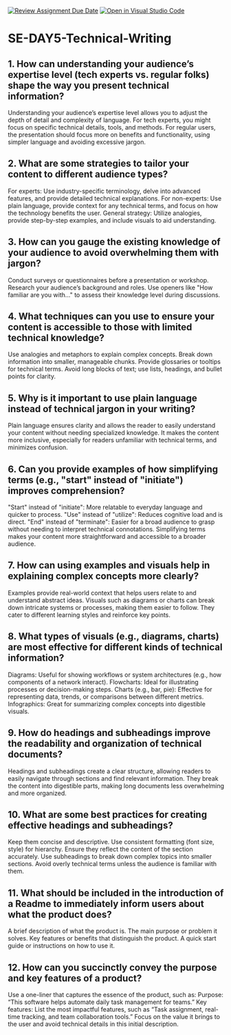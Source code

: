 [![Review Assignment Due Date](https://classroom.github.com/assets/deadline-readme-button-22041afd0340ce965d47ae6ef1cefeee28c7c493a6346c4f15d667ab976d596c.svg)](https://classroom.github.com/a/zsAR-pyY)
[![Open in Visual Studio Code](https://classroom.github.com/assets/open-in-vscode-2e0aaae1b6195c2367325f4f02e2d04e9abb55f0b24a779b69b11b9e10269abc.svg)](https://classroom.github.com/online_ide?assignment_repo_id=15992876&assignment_repo_type=AssignmentRepo)
# SE-DAY5-Technical-Writing
## 1. How can understanding your audience’s expertise level (tech experts vs. regular folks) shape the way you present technical information?
Understanding your audience’s expertise level allows you to adjust the depth of detail and complexity of language. For tech experts, you might focus on specific technical details, tools, and methods. For regular users, the presentation should focus more on benefits and functionality, using simpler language and avoiding excessive jargon.

## 2. What are some strategies to tailor your content to different audience types?
For experts: Use industry-specific terminology, delve into advanced features, and provide detailed technical explanations.
For non-experts: Use plain language, provide context for any technical terms, and focus on how the technology benefits the user.
General strategy: Utilize analogies, provide step-by-step examples, and include visuals to aid understanding.

## 3. How can you gauge the existing knowledge of your audience to avoid overwhelming them with jargon?
Conduct surveys or questionnaires before a presentation or workshop.
Research your audience’s background and roles.
Use openers like "How familiar are you with..." to assess their knowledge level during discussions.

## 4. What techniques can you use to ensure your content is accessible to those with limited technical knowledge?
Use analogies and metaphors to explain complex concepts.
Break down information into smaller, manageable chunks.
Provide glossaries or tooltips for technical terms.
Avoid long blocks of text; use lists, headings, and bullet points for clarity.

## 5. Why is it important to use plain language instead of technical jargon in your writing?
Plain language ensures clarity and allows the reader to easily understand your content without needing specialized knowledge. It makes the content more inclusive, especially for readers unfamiliar with technical terms, and minimizes confusion.

## 6. Can you provide examples of how simplifying terms (e.g., "start" instead of "initiate") improves comprehension?
"Start" instead of "initiate": More relatable to everyday language and quicker to process.
"Use" instead of "utilize": Reduces cognitive load and is direct.
"End" instead of "terminate": Easier for a broad audience to grasp without needing to interpret technical connotations. Simplifying terms makes your content more straightforward and accessible to a broader audience.

## 7. How can using examples and visuals help in explaining complex concepts more clearly?
Examples provide real-world context that helps users relate to and understand abstract ideas. Visuals such as diagrams or charts can break down intricate systems or processes, making them easier to follow. They cater to different learning styles and reinforce key points.

## 8. What types of visuals (e.g., diagrams, charts) are most effective for different kinds of technical information?
Diagrams: Useful for showing workflows or system architectures (e.g., how components of a network interact).
Flowcharts: Ideal for illustrating processes or decision-making steps.
Charts (e.g., bar, pie): Effective for representing data, trends, or comparisons between different metrics.
Infographics: Great for summarizing complex concepts into digestible visuals.

## 9. How do headings and subheadings improve the readability and organization of technical documents?
Headings and subheadings create a clear structure, allowing readers to easily navigate through sections and find relevant information. They break the content into digestible parts, making long documents less overwhelming and more organized.

## 10. What are some best practices for creating effective headings and subheadings?
Keep them concise and descriptive.
Use consistent formatting (font size, style) for hierarchy.
Ensure they reflect the content of the section accurately.
Use subheadings to break down complex topics into smaller sections.
Avoid overly technical terms unless the audience is familiar with them.

## 11. What should be included in the introduction of a Readme to immediately inform users about what the product does?
A brief description of what the product is.
The main purpose or problem it solves.
Key features or benefits that distinguish the product.
A quick start guide or instructions on how to use it.

## 12. How can you succinctly convey the purpose and key features of a product?
Use a one-liner that captures the essence of the product, such as:
Purpose: “This software helps automate daily task management for teams.”
Key features: List the most impactful features, such as “Task assignment, real-time tracking, and team collaboration tools.” Focus on the value it brings to the user and avoid technical details in this initial description.
